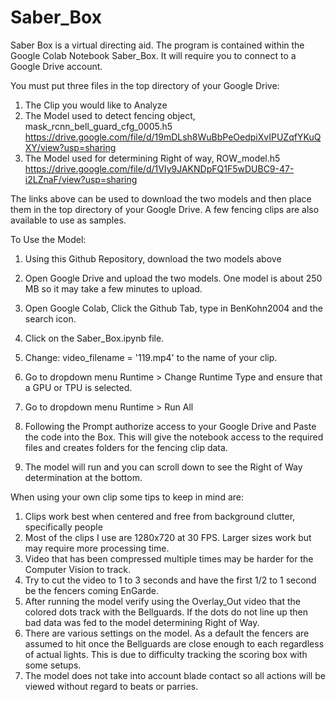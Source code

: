 # Saber_Box

Saber Box is a virtual directing aid. The program is contained within the Google Colab Notebook Saber_Box. It will require you to connect to a Google Drive account. 



You must put three files in the top directory of your Google Drive:

  1. The Clip you would like to Analyze
  2. The Model used to detect fencing object, mask_rcnn_bell_guard_cfg_0005.h5 
      https://drive.google.com/file/d/19mDLsh8WuBbPeOedpiXvIPUZqfYKuQXY/view?usp=sharing
  3. The Model used for determining Right of way, ROW_model.h5
      https://drive.google.com/file/d/1VIy9JAKNDpFQ1F5wDUBC9-47-i2LZnaF/view?usp=sharing
     
  The links above can be used to download the two models and then place them in the top directory of your Google Drive. A few fencing clips are also available to use as samples. 

To Use the Model:

1. Using this Github Repository, download the two models above

2. Open Google Drive and upload the two models. One model is about 250 MB so it may take a few minutes to upload.

3. Open Google Colab, Click the Github Tab, type in BenKohn2004 and the search icon.

4. Click on the Saber_Box.ipynb file.

5. Change: video_filename = '119.mp4' to the name of your clip.

6. Go to dropdown menu Runtime > Change Runtime Type and ensure that a GPU or TPU is selected.

7. Go to dropdown menu Runtime > Run All

8. Following the Prompt authorize access to your Google Drive and Paste the code into the Box. This will give the notebook access to the required files and creates folders for the fencing clip data.

9. The model will run and you can scroll down to see the Right of Way determination at the bottom.


When using your own clip some tips to keep in mind are:
  1. Clips work best when centered and free from background clutter, specifically people
  2. Most of the clips I use are 1280x720 at 30 FPS. Larger sizes work but may require more processing time.
  3. Video that has been compressed multiple times may be harder for the Computer Vision to track.
  4. Try to cut the video to 1 to 3 seconds and have the first 1/2 to 1 second be the fencers coming EnGarde.
  5. After running the model verify using the Overlay_Out video that the colored dots track with the Bellguards. If the dots do not line up then bad data was fed to the model determining Right of Way.
  6. There are various settings on the model. As a default the fencers are assumed to hit once the Bellguards are close enough to each regardless of actual lights. This is due to difficulty tracking the scoring box with some setups.
  7. The model does not take into account blade contact so all actions will be viewed without regard to beats or parries.
